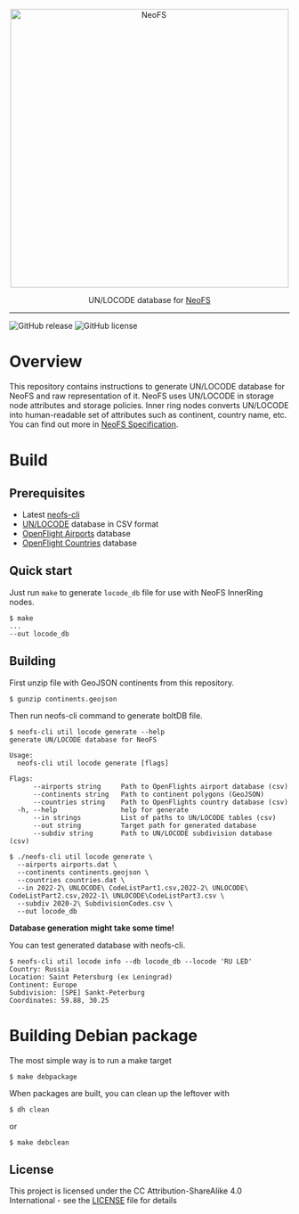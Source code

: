 <p align="center">
<img src="./.github/logo.svg" width="500px" alt="NeoFS">
</p>
<p align="center">
  UN/LOCODE database for <a href="https://fs.neo.org">NeoFS</a>
</p>

---
![GitHub release](https://img.shields.io/github/release/nspcc-dev/neofs-locode-db.svg)
![GitHub license](https://img.shields.io/github/license/nspcc-dev/neofs-locode-db.svg?style=popout)

# Overview

This repository contains instructions to generate UN/LOCODE database for NeoFS
and raw representation of it. NeoFS uses UN/LOCODE in storage node attributes
and storage policies. Inner ring nodes converts UN/LOCODE into human-readable
set of attributes such as continent, country name, etc. You can find out
more in [NeoFS Specification](https://github.com/nspcc-dev/neofs-spec).


# Build

## Prerequisites

- Latest [neofs-cli](https://github.com/nspcc-dev/neofs-node)
- [UN/LOCODE](https://unece.org/trade/cefact/UNLOCODE-Download)
  database in CSV format
- [OpenFlight Airports](https://raw.githubusercontent.com/jpatokal/openflights/master/data/airports.dat)
  database
- [OpenFlight Countries](https://raw.githubusercontent.com/jpatokal/openflights/master/data/countries.dat)
  database

## Quick start

Just run `make` to generate `locode_db` file for use with NeoFS InnerRing nodes.

``` shell
$ make
...
--out locode_db
```

## Building

First unzip file with GeoJSON continents from this repository.
```
$ gunzip continents.geojson
```

Then run neofs-cli command to generate boltDB file.
```
$ neofs-cli util locode generate --help
generate UN/LOCODE database for NeoFS

Usage:
  neofs-cli util locode generate [flags]

Flags:
      --airports string     Path to OpenFlights airport database (csv)
      --continents string   Path to continent polygons (GeoJSON)
      --countries string    Path to OpenFlights country database (csv)
  -h, --help                help for generate
      --in strings          List of paths to UN/LOCODE tables (csv)
      --out string          Target path for generated database
      --subdiv string       Path to UN/LOCODE subdivision database (csv)

$ ./neofs-cli util locode generate \
  --airports airports.dat \
  --continents continents.geojson \
  --countries countries.dat \
  --in 2022-2\ UNLOCODE\ CodeListPart1.csv,2022-2\ UNLOCODE\ CodeListPart2.csv,2022-1\ UNLOCODE\CodeListPart3.csv \
  --subdiv 2020-2\ SubdivisionCodes.csv \
  --out locode_db
```

**Database generation might take some time!**

You can test generated database with neofs-cli.
```
$ neofs-cli util locode info --db locode_db --locode 'RU LED'
Country: Russia
Location: Saint Petersburg (ex Leningrad)
Continent: Europe
Subdivision: [SPE] Sankt-Peterburg
Coordinates: 59.88, 30.25
```

# Building Debian package

The most simple way is to run a make target

```shell
$ make debpackage
```

When packages are built, you can clean up the leftover with

```shell
$ dh clean
```
or
```shell
$ make debclean
```


## License

This project is licensed under the CC Attribution-ShareAlike 4.0 International -
see the [LICENSE](LICENSE) file for details
